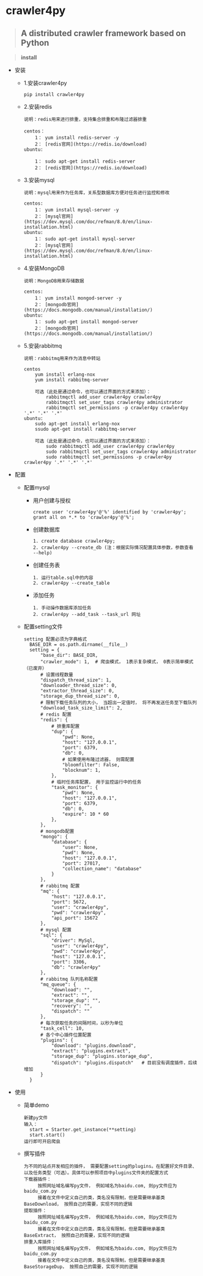 # crawler4py
> ##  A distributed crawler framework based on Python

> **install**

+ 安装
        
    +   1.安装crawler4py
            
            pip install crawler4py
        
    +   2.安装redis
            
            说明：redis用来进行排重，支持集合排重和布隆过滤器排重
                
            centos：
                1： yum install redis-server -y
                2： [redis官网](https://redis.io/download)
            ubuntu: 
                
                1： sudo apt-get install redis-server
                2： [redis官网](https://redis.io/download)
  
    +   3.安装mysql
            
            说明：mysql用来作为任务库，关系型数据库方便对任务进行监控和修改
                
            centos: 
                1： yum install mysql-server -y
                2： [mysql官网](https://dev.mysql.com/doc/refman/8.0/en/linux-installation.html)
            ubuntu: 
                1： sudo apt-get install mysql-server
                2： [mysql官网](https://dev.mysql.com/doc/refman/8.0/en/linux-installation.html)
  
    +   4.安装MongoDB
            
            说明：MongoDB用来存储数据
                
            centos: 
                1： yum install mongod-server -y
                2： [mongodb官网](https://docs.mongodb.com/manual/installation/)
            ubuntu: 
                1： sudo apt-get install mongod-server
                2： [mongodb官网](https://docs.mongodb.com/manual/installation/)
  
    +   5.安装rabbitmq
            
            说明：rabbitmq用来作为消息中转站
                
            centos 
                yum install erlang-nox
                yum install rabbitmq-server
                    
                可选（此处是通过命令，也可以通过界面的方式来添加）：
                    rabbitmqctl add_user crawler4py crawler4py  
                    rabbitmqctl set_user_tags crawler4py administrator
                    rabbitmqctl set_permissions -p crawler4py crawler4py '.*' '.*' '.*'
            ubuntu: 
                sudo apt-get install erlang-nox
                ssudo apt-get install rabbitmq-server
                
                可选（此处是通过命令，也可以通过界面的方式来添加）：
                    sudo rabbitmqctl add_user crawler4py crawler4py  
                    sudo rabbitmqctl set_user_tags crawler4py administrator
                    sudo rabbitmqctl set_permissions -p crawler4py crawler4py '.*' '.*' '.*'

+ 配置
    + 配置mysql
    
        + 用户创建与授权
              
              create user 'crawler4py'@'%' identified by 'crawler4py';
              grant all on *.* to 'crawler4py'@'%';
              
        + 创建数据库
        
              1. create database crawler4py;
              2. crawler4py --create_db (注：根据实际情况配置具体参数，参数查看 --help)
              
        + 创建任务表
              
              1. 运行table.sql中的内容                
              2. crawler4py --create_table
                
        + 添加任务
                
              1. 手动操作数据库添加任务
              2. crawler4py --add_task --task_url 网址

    + 配置setting文件
                      
          setting 配置必须为字典格式
            BASE_DIR = os.path.dirname(__file__)
            setting = {
                "base_dir": BASE_DIR,
                "crawler_mode": 1,  # 爬虫模式， 1表示复杂模式， 0表示简单模式（已废弃）
                # 设置线程数量
                "dispatch_thread_size": 1,
                "downloader_thread_size": 0,
                "extractor_thread_size": 0,
                "storage_dup_thread_size": 0,
                # 限制下载任务队列的大小， 当超出一定值时， 将不再发送任务至下载队列
                "download_task_size_limit": 2,
                # redis 配置
                "redis": {
                    # 排重库配置
                    "dup": {
                        "pwd": None,
                        "host": "127.0.0.1",
                        "port": 6379,
                        "db": 0,
                        # 如果使用布隆过滤器， 则需配置
                        "bloomfilter": False,
                        "blocknum": 1,
                    },
                    # 临时任务库配置， 用于监控运行中的任务
                    "task_monitor": {
                        "pwd": None,
                        "host": "127.0.0.1",
                        "port": 6379,
                        "db": 0,
                        "expire": 10 * 60
                    },
                },
                # mongodb配置
                "mongo": {
                    "database": {
                        "user": None,
                        "pwd": None,
                        "host": "127.0.0.1",
                        "port": 27017,
                        "collection_name": "database"
                    }
                },
                # rabbitmq 配置
                "mq": {
                    "host": "127.0.0.1",
                    "port": 5672,
                    "user": "crawler4py",
                    "pwd": "crawler4py",
                    "api_port": 15672
                },
                # mysql 配置
                "sql": {
                    "driver": MySql,
                    "user": "crawler4py",
                    "pwd": "crawler4py",
                    "host": "127.0.0.1",
                    "port": 3306,
                    "db": "crawler4py"
                },
                # rabbitmq 队列名称配置
                "mq_queue": {
                    "download": "",
                    "extract": "",
                    "storage_dup": "",
                    "recovery": "",
                    "dispatch": ""
                },
                # 每次获取任务的间隔时间，以秒为单位
                "task_cell": 10,
                # 各个中心插件位置配置
                "plugins": {
                    "download": "plugins.download",
                    "extract": "plugins.extract",
                    "storage_dup": "plugins.storage_dup",
                    "dispatch": "plugins.dispatch"   # 目前没有调度插件，后续增加
                }
            }

+ 使用
    
    + 简单demo 
          
          新建py文件
          输入：
            start = Starter.get_instance(**setting)
            start.start()
          运行即可开启爬虫
    
    + 撰写插件
          
          为不同的站点开发相应的插件， 需要配置setting的plugins。在配置好文件目录、以及任务类型（可选）。具体可以参照项目中plugins文件夹的配置方式
          下载器插件：
               按照网址域名编写py文件， 例如域名为baidu.com, 则py文件应为baidu_com.py
               接着在文件中定义自己的类，类名没有限制，但是需要继承基类 BaseDownload， 按照自己的需要，实现不同的逻辑
          提取插件：
               按照网址域名编写py文件， 例如域名为baidu.com, 则py文件应为baidu_com.py
               接着在文件中定义自己的类，类名没有限制，但是需要继承基类 BaseExtract， 按照自己的需要，实现不同的逻辑
          排重入库插件：
               按照网址域名编写py文件， 例如域名为baidu.com, 则py文件应为baidu_com.py
               接着在文件中定义自己的类，类名没有限制，但是需要继承基类 BaseStorageDup， 按照自己的需要，实现不同的逻辑
          
          
  
  
        
    
